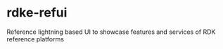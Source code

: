 # rdke-refui
Reference lightning based UI to showcase features and services of RDK reference platforms
